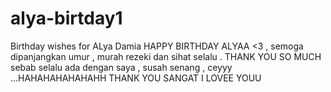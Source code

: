 # alya-birtday1
Birthday wishes for ALya Damia
HAPPY BIRTHDAY ALYAA <3 , semoga dipanjangkan umur , murah rezeki dan sihat selalu . 
THANK YOU SO MUCH sebab selalu ada dengan saya , susah senang , ceyyy ...HAHAHAHAHAHAHH
THANK YOU SANGAT I LOVEE YOUU 
